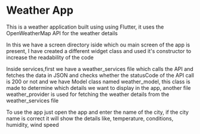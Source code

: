 # Weather App

This is a weather application built using using Flutter, it uses the OpenWeatherMap API for the weather details

In this we have a screen directory iside which ou main screen of the app is present, I have created a different widget class and used it's constructor to increase the readability of the code

Inside services,first we have a weather_services file which calls the API and fetches the data in JSON and checks whether the statusCode of the API call is 200 or not and we have Model class named weather_model, this class is made to determine which details we want to display in the app, another file weather_provider is used for fetching the weather details from the weather_services file

To use the app just open the app and enter the name of the city, if the city name is correct it will show the details like, temperature, conditions, humidity, wind speed
